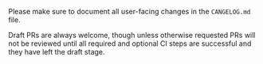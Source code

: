 Please make sure to document all user-facing changes in the `CANGELOG.md` file.

Draft PRs are always welcome, though unless otherwise requested PRs will not be reviewed until all required and optional CI steps are successful and they have left the draft stage.
